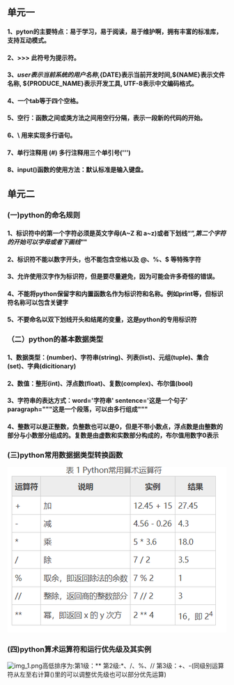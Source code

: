 ## 单元一
#### 1、pyton的主要特点：易于学习，易于阅读，易于维护啊，拥有丰富的标准库，支持互动模式。
#### 2、>>> 此符号为提示符。
#### 3、${user}表示当前系统的用户名称,${DATE}表示当前开发时间,${NAME}表示文件名称, ${PRODUCE_NAME}表示开发工具, UTF-8表示中文编码格式。
#### 4、一个tab等于四个空格。
#### 5、空行：函数之间或类方法之间用空行分隔，表示一段新的代码的开始。
#### 6、\ 用来实现多行语句。
#### 7、单行注释用 (#) 多行注释用三个单引号(''')
#### 8、input()函数的使用方法：默认标准是输入键盘。

## 单元二
### (一)python的命名规则
#### 1、标识符中的第一个字符必须是英文字母(A~Z 和 a~z)或者下划线“_”,第二个字符的开始可以字母或者下画线"_"
#### 2、标识符不能以数字开头，也不能包含空格以及 @、%、$ 等特殊字符
#### 3、允许使用汉字作为标识符，但是要尽量避免，因为可能会许多奇怪的错误。
#### 4、不能将python保留字和内置函数名作为标识符和名称。例如print等，但标识符名称可以包含关键字
#### 5、不要命名以双下划线开头和结尾的变量，这是python的专用标识符
### （二）python的基本数据类型
#### 1、数据类型：(number)、字符串(string)、列表(list)、元组(tuple)、集合(set)、字典(dicitionary)
#### 2、数值：整形(int)、浮点数(float)、复数(complex)、布尔值(bool)
#### 3、字符串的表达方式：word='字符串' sentence='这是一个句子' paragraph="""这是一个段落，可以由多行组成"""
#### 4、整数可以是正整数，负整数也可以是0，但是不带小数点，浮点数是由整数的部分与小数部分组成的。复数是由虚数和实数部分构成的，布尔值用数字0表示
### (三)python常用数据据类型转换函数
![img.png](img.png)
### (四)python算术运算符和运行优先级及其实例
![img_1.png](img_1.png)高低排序为:第1级：** 第2级:*、/、%、// 第3级：+、-(同级别运算符从左至右计算()里的可以调整优先级也可以部分优先运算)


